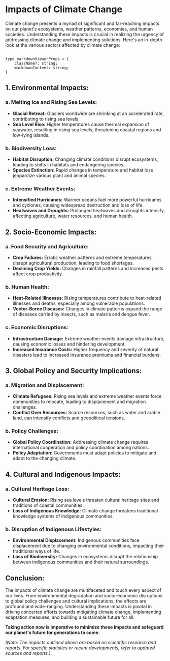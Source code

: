 # Impacts of Climate Change

Climate change presents a myriad of significant and far-reaching impacts on our planet's ecosystems, weather patterns, economies, and human societies. Understanding these impacts is crucial in realizing the urgency of addressing climate change and implementing solutions. Here's an in-depth look at the various sectors affected by climate change:


```tsx

type markdownViewerProps = {
    className?: string;
    markdownContent: string;
}
```

## 1. Environmental Impacts:

### a. Melting Ice and Rising Sea Levels:
- **Glacial Retreat:** Glaciers worldwide are shrinking at an accelerated rate, contributing to rising sea levels.
- **Sea Level Rise:** Higher temperatures cause thermal expansion of seawater, resulting in rising sea levels, threatening coastal regions and low-lying islands.

### b. Biodiversity Loss:
- **Habitat Disruption:** Changing climate conditions disrupt ecosystems, leading to shifts in habitats and endangering species.
- **Species Extinction:** Rapid changes in temperature and habitat loss jeopardize various plant and animal species.

### c. Extreme Weather Events:
- **Intensified Hurricanes:** Warmer oceans fuel more powerful hurricanes and cyclones, causing widespread destruction and loss of life.
- **Heatwaves and Droughts:** Prolonged heatwaves and droughts intensify, affecting agriculture, water resources, and human health.

## 2. Socio-Economic Impacts:

### a. Food Security and Agriculture:
- **Crop Failures:** Erratic weather patterns and extreme temperatures disrupt agricultural production, leading to food shortages.
- **Declining Crop Yields:** Changes in rainfall patterns and increased pests affect crop productivity.

### b. Human Health:
- **Heat-Related Illnesses:** Rising temperatures contribute to heat-related illnesses and deaths, especially among vulnerable populations.
- **Vector-Borne Diseases:** Changes in climate patterns expand the range of diseases carried by insects, such as malaria and dengue fever.

### c. Economic Disruptions:
- **Infrastructure Damage:** Extreme weather events damage infrastructure, causing economic losses and hindering development.
- **Increased Insurance Costs:** Higher frequency and severity of natural disasters lead to increased insurance premiums and financial burdens.

## 3. Global Policy and Security Implications:

### a. Migration and Displacement:
- **Climate Refugees:** Rising sea levels and extreme weather events force communities to relocate, leading to displacement and migration challenges.
- **Conflict Over Resources:** Scarce resources, such as water and arable land, can intensify conflicts and geopolitical tensions.

### b. Policy Challenges:
- **Global Policy Coordination:** Addressing climate change requires international cooperation and policy coordination among nations.
- **Policy Adaptation:** Governments must adapt policies to mitigate and adapt to the changing climate.

## 4. Cultural and Indigenous Impacts:

### a. Cultural Heritage Loss:
- **Cultural Erosion:** Rising sea levels threaten cultural heritage sites and traditions of coastal communities.
- **Loss of Indigenous Knowledge:** Climate change threatens traditional knowledge systems of indigenous communities.

### b. Disruption of Indigenous Lifestyles:
- **Environmental Displacement:** Indigenous communities face displacement due to changing environmental conditions, impacting their traditional ways of life.
- **Loss of Biodiversity:** Changes in ecosystems disrupt the relationship between indigenous communities and their natural surroundings.

## Conclusion:

The impacts of climate change are multifaceted and touch every aspect of our lives. From environmental degradation and socio-economic disruptions to global policy challenges and cultural implications, the effects are profound and wide-ranging. Understanding these impacts is pivotal in driving concerted efforts towards mitigating climate change, implementing adaptation measures, and building a sustainable future for all.

**Taking action now is imperative to minimize these impacts and safeguard our planet's future for generations to come.**

*(Note: The impacts outlined above are based on scientific research and reports. For specific statistics or recent developments, refer to updated sources and reports.)*
